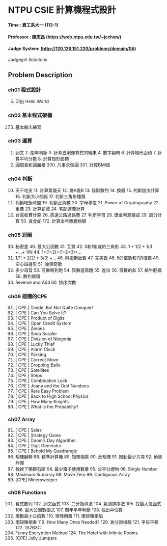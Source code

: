 # NTPU CSIE  計算機程式設計 
#### Time : 資工系大一 (113-1)
#### Professor : 陳志昌 (https://web.ntpu.edu.tw/~jcchen/)
#### Judge System: (http://120.126.151.220/problems/domain/0#)
Judgegirl Solutions

## Problem Description

### ch01 程式設計
5. 印出 Hello World

### ch02 基本程式架構
173. 基本輸入練習

### ch03 運算
1. 迴文  2. 閏年判斷  3. 計算五則運算式的結果  4. 數字翻轉  6. 計算梯形面積  7. 計算平均分數 8. 計算矩形面積
9. 圓周長和圓面積  300. 凡事求個圓  301. 計算BMI值

### ch04 判斷
10. 天干地支  11. 計算第幾天  12. 幾A幾B  13. 怪獸數列  14. 換錢  15. 判斷加法計算  16. 判斷大小關係  17. 判斷三角形種類
18. 判斷吃飯時間  19. 判斷正負數  20. 字母移位  21. Power of Cryptography  22. 車費  23. 計算薪資  24. 宅配運費計算
25. 台電收費計算  26. 高速公路過路費  27. 判斷字母  28. 獎金利潤提成  29. 調分計算  50. 貪食蛇  172. 計算全年應繳稅額

### ch05 迴圈
30. 秘密差  40. 最大公因數  41. 互質  42. 0和1組成的三角形  43. 1 + 1/2 + 1/3 +...+ 1/N  44. 1+(1+2)+(1+2+3)+...
45. 1/1! + 2/2! + 3/3! +...  46. 阿姆斯壯數  47. 完美數  48. 5的倍數和7的倍數  49. 空心四邊形  51. 幾個奇數
52. 多少母音  53. 可樂喝到飽  54. 質數進階題  55. 進位  56. 奇數的和  57. 蝸牛翻牆  58. 數列循環
59. Reverse and Add  60. 排序次數

### ch06 迴圈的CPE
61. [ CPE ] Divide, But Not Quite Conquer!
62. [ CPE ] Can You Solve It?
63. [ CPE ] Product of Digits
64. [ CPE ] Open Credit System
65. [ CPE ] Zeroes
66. [ CPE ] Soda Surpler
67. [ CPE ] Division of Nlogonia
68. [ CPE ] Lucky Thief
69. [ CPE ] Alarm Clock
70. [ CPE ] Parking
71. [ CPE ] Correct Move
72. [ CPE ] Dropping Balls
73. [ CPE ] Satellites
74. [ CPE ] Steps
75. [ CPE ] Combination Lock
76. [ CPE ] Joana and the Odd Numbers
77. [ CPE ] Rare Easy Problem
78. [ CPE ] Back to High School Physics
79. [ CPE ] How Many Knights
80. [ CPE ] What is the Probability?

### ch07 Array
81. [ CPE ] Sales
82. [ CPE ] Strategy Game
83. [ CPE ] Doom’s Day Algorithm
84. [ CPE ] Digit Generator
85. [ CPE ] Behold My Quadrangle
86. 矩陣翻轉  88. 精準計算機  89. 矩陣相乘  90. 反矩陣  91. 搬動最少方塊  92. 偵測炸彈
93. 我掉了哪顆石頭  94. 最少箱子使用數量  95. 公平分禮物  96. Single Number
97. Maximum Subarray  98. Move Zero  99. Contiguous Array
100. [CPE] Minersweeper

### ch08 Functions
101. 費式數列  102. 迴文函式  103. 二分搜尋法  104. 氣泡排序法  105. 找最大值函式  106. 最大公因數函式  107. 閏年平年判斷  108. 找出中位數
109. 兩數最小公倍數  110. 矩陣轉置  111. 兩矩陣相加
112. 兩矩陣相乘  119. How Many Ones Needed?  120. 身分證檢驗  121. 字母平移  122. 1A2B3C
123. Funny Encryption Method  124. The Hotel with Infinite Rooms
125. [CPE] Jolly Jumpers
